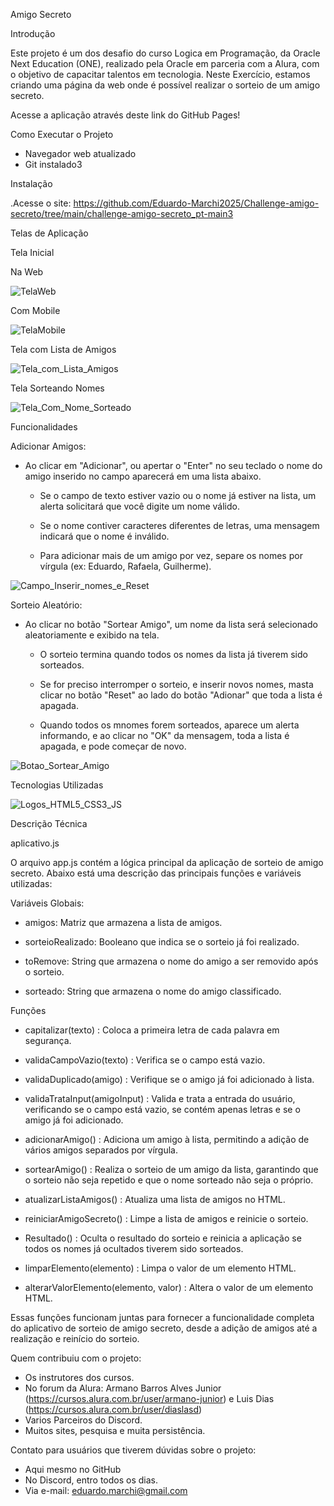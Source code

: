 Amigo Secreto

Introdução

Este projeto é um dos desafio do curso Logica em Programação, da Oracle Next Education (ONE), realizado pela Oracle em parceria com a Alura, com o objetivo de capacitar talentos em tecnologia. Neste Exercício, estamos criando uma página da web onde é possível realizar o sorteio de um amigo secreto.

Acesse a aplicação através deste link do GitHub Pages!

Como Executar o Projeto
- Navegador web atualizado
- Git instalado3

Instalação

.Acesse o site: https://github.com/Eduardo-Marchi2025/Challenge-amigo-secreto/tree/main/challenge-amigo-secreto_pt-main3

Telas de Aplicação

Tela Inicial

Na Web 

![TelaWeb](https://github.com/user-attachments/assets/2e8c1735-d64b-4c20-9c89-8e1ba97b2cf5) 

Com Mobile

![TelaMobile](https://github.com/user-attachments/assets/438d12f6-eef0-4abc-a36e-576208ab88d2)


Tela com Lista de Amigos

![Tela_com_Lista_Amigos](https://github.com/user-attachments/assets/58aaf7e4-3a87-4f5a-9a51-ac7780784c0c)

Tela Sorteando Nomes

![Tela_Com_Nome_Sorteado](https://github.com/user-attachments/assets/0b93be79-0ab0-41c1-b168-7fa7167a2ac8)


Funcionalidades


Adicionar Amigos:

- Ao clicar em "Adicionar", ou apertar o "Enter" no seu teclado o nome do amigo inserido no campo aparecerá em uma lista abaixo.

  - Se o campo de texto estiver vazio ou o nome já estiver na lista, um alerta solicitará que você digite um nome válido.
	
  - Se o nome contiver caracteres diferentes de letras, uma mensagem indicará que o nome é inválido.
	
  - Para adicionar mais de um amigo por vez, separe os nomes por vírgula (ex: Eduardo, Rafaela, Guilherme).

 ![Campo_Inserir_nomes_e_Reset](https://github.com/user-attachments/assets/0e70f0f4-d318-4a0a-b244-4357b0542c78)

	  
  Sorteio Aleatório:

- Ao clicar no botão "Sortear Amigo", um nome da lista será selecionado aleatoriamente e exibido na tela.

  - O sorteio termina quando todos os nomes da lista já tiverem sido sorteados.
	
  - Se for preciso interromper o sorteio, e inserir novos nomes, masta clicar no botão "Reset" ao lado do botão "Adionar" que toda a lista é apagada.
	
  - Quando todos os mnomes forem sorteados, aparece um alerta informando, e ao clicar no "OK" da mensagem, toda a lista é apagada, e pode começar de novo.

 ![Botao_Sortear_Amigo](https://github.com/user-attachments/assets/e2f3ae9c-f0a5-4c31-9ef3-456b59aec2ae)

	
Tecnologias Utilizadas

![Logos_HTML5_CSS3_JS](https://github.com/user-attachments/assets/72ca7e65-ae9e-43f3-8f62-3c24d83fb4dc)


Descrição Técnica

aplicativo.js

O arquivo app.js contém a lógica principal da aplicação de sorteio de amigo secreto. Abaixo está uma descrição das principais funções e variáveis ​​utilizadas:

Variáveis ​​Globais:

- amigos: Matriz que armazena a lista de amigos.
  
- sorteioRealizado: Booleano que indica se o sorteio já foi realizado.
  
- toRemove: String que armazena o nome do amigo a ser removido após o sorteio.
  
- sorteado: String que armazena o nome do amigo classificado.

Funções

- capitalizar(texto) : Coloca a primeira letra de cada palavra em segurança.

- validaCampoVazio(texto) : Verifica se o campo está vazio.

- validaDuplicado(amigo) : Verifique se o amigo já foi adicionado à lista.

- validaTrataInput(amigoInput) : Valida e trata a entrada do usuário, verificando se o campo está vazio, se contém apenas letras e se o amigo já foi adicionado.

- adicionarAmigo() : Adiciona um amigo à lista, permitindo a adição de vários amigos separados por vírgula.

- sortearAmigo() : Realiza o sorteio de um amigo da lista, garantindo que o sorteio não seja repetido e que o nome sorteado não seja o próprio.

- atualizarListaAmigos() : Atualiza uma lista de amigos no HTML.

- reiniciarAmigoSecreto() : Limpe a lista de amigos e reinicie o sorteio.

- Resultado() : Oculta o resultado do sorteio e reinicia a aplicação se todos os nomes já ocultados tiverem sido sorteados.

- limparElemento(elemento) : Limpa o valor de um elemento HTML.

 - alterarValorElemento(elemento, valor) : Altera o valor de um elemento HTML.

Essas funções funcionam juntas para fornecer a funcionalidade completa do aplicativo de sorteio de amigo secreto, desde a adição de amigos até a realização e reinício do sorteio.

Quem contribuiu com o projeto:

- Os instrutores dos cursos.
- No forum da Alura: Armano Barros Alves Junior (https://cursos.alura.com.br/user/armano-junior) e  Luis Dias (https://cursos.alura.com.br/user/diaslasd)
- Varios Parceiros do Discord.
- Muitos sites, pesquisa e muita persistência.

Contato para usuários que tiverem dúvidas sobre o projeto:

- Aqui mesmo no GitHub
- No Discord, entro todos os dias.
- Via e-mail: eduardo.marchi@gmail.com
  
  



  
